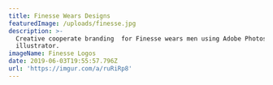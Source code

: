 ```yaml
---
title: Finesse Wears Designs
featuredImage: /uploads/finesse.jpg
description: >-
  Creative cooperate branding  for Finesse wears men using Adobe Photoshop and
  illustrator.
imageName: Finesse Logos
date: 2019-06-03T19:55:57.796Z
url: 'https://imgur.com/a/ruRiRp8'
---
```


